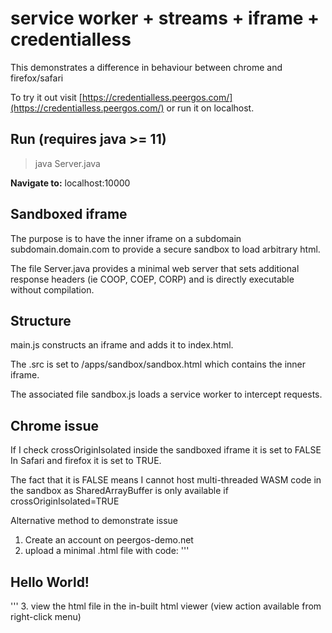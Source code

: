# service worker + streams + iframe + credentialless

This demonstrates a difference in behaviour between chrome and firefox/safari 

To try it out visit [https://credentialless.peergos.com/](https://credentialless.peergos.com/) or run it on localhost.

## Run (requires java >= 11)
> java Server.java

**Navigate to:** 
localhost:10000


## Sandboxed iframe

The purpose is to have the inner iframe on a subdomain subdomain.domain.com to provide a secure sandbox to load arbitrary html.

The file Server.java provides a minimal web server that sets additional response headers (ie COOP, COEP, CORP) and is directly executable without compilation.


## Structure

main.js constructs an iframe and adds it to index.html.

The .src is set to /apps/sandbox/sandbox.html which contains the inner iframe.

The associated file sandbox.js loads a service worker to intercept requests.


## Chrome issue

If I check crossOriginIsolated inside the sandboxed iframe it is set to FALSE
In Safari and firefox it is set to TRUE.

The fact that it is FALSE means I cannot host multi-threaded WASM code in the sandbox as SharedArrayBuffer is only available if crossOriginIsolated=TRUE

Alternative method to demonstrate issue

1. Create an account on peergos-demo.net
2. upload a minimal .html file with code:
'''
<!DOCTYPE html>
<html lang="en">
        <body>
            <h2>Hello World!</h2>
	        <label id="inside-isolatedIFrame"></label>
        </body>
    <script>
        window.onload = function() {
            document.getElementById("inside-isolatedIFrame").innerText = "Inside - Cross Origin Isolated: " + crossOriginIsolated;
        }
    </script>
</html>
'''
3. view the html file in the in-built html viewer (view action available from right-click menu)

